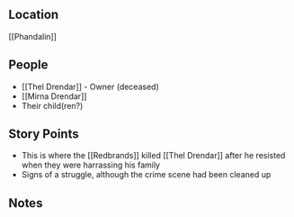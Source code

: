 ## Location
[[Phandalin]]
## People
- [[Thel Drendar]] - Owner (deceased)
- [[Mirna Drendar]]
- Their child(ren?)
## Story Points
- This is where the [[Redbrands]] killed [[Thel Drendar]] after he resisted when they were harrassing his family
- Signs of a struggle, although the crime scene had been cleaned up
## Notes

